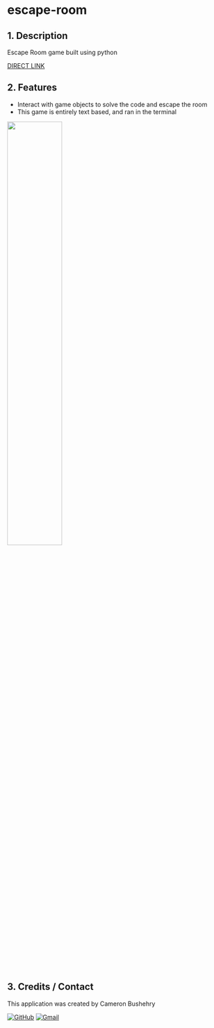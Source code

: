 # escape-room

## 1. Description
Escape Room game built using python

[DIRECT LINK](https://cbushehry.github.io/escape-room/)

## 2. Features
 * Interact with game objects to solve the code and escape the room
 * This game is entirely text based, and ran in the terminal

<img src="assets/images/escape-room.png" width="50%" height="auto">

## 3. Credits / Contact
This application was created by Cameron Bushehry

  [![GitHub](https://img.shields.io/badge/github-%23121011.svg?style=for-the-badge&logo=github&logoColor=white)](https://github.com/cbushehry)
  [![Gmail](https://img.shields.io/badge/Gmail-D14836?style=for-the-badge&logo=gmail&logoColor=white)](mailto:c.bushehry@gmail.com)